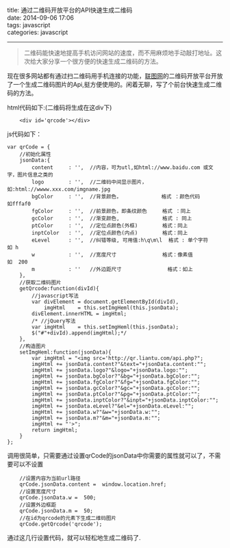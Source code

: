 title: 通过二维码开放平台的API快速生成二维码  
date: 2014-09-06 17:06  
tags: javascript  
categories: javascript  

---

> 二维码能快速地提高手机访问网站的速度，而不用麻烦地手动敲打地址。这次给大家分享一个很方便的快速生成二维码的方法。

现在很多网站都有通过扫二维码用手机连接的功能，[联图网](http://www.liantu.com/pingtai/)的二维码开放平台开放了一个生成二维码图片的Api,挺方便使用的。闲着无聊，写了个前台快速生成二维码的方法。

html代码如下:(二维码将生成在这div下)

```
	<div id='qrcode'></div>
```

js代码如下：

```
var qrCode = {
    //初始化属性
    jsonData:{
        content     : '',  //内容，可为utl,如html://www.baidu.com 或文字，图片信息之类的
        logo        : '',  //二维码中间显示图片，   如:html://wwww.xxx.com/imgname.jpg
        bgColor     : '',  //背景颜色，             格式 ：颜色代码            如fffaf0
        fgColor     : '',  //前景颜色，即条纹颜色     格式 ：同上
        gcColor     : '',  //渐变颜色,              格式 : 同上
        ptColor     : '',  //定位点颜色(外框)        格式：同上
        inptColor   : '',  //定位点颜色(内点)        格式：同上
        eLevel      : '',  //纠错等级, 可用值:h\q\m\l  格式 : 单个字符         如 h
        w           : '',  //宽度尺寸               格式：像素值              如  200
        m           : ''   //外边距尺寸               格式：如上
    },
    //获取二维码图片
    getQrcode:function(divId){
        //javascript写法
        var divElement = document.getElementById(divId),
            imgHtml    = this.setImgHeml(this.jsonData);
        divElement.innerHTML = imgHtml;
        /* //jQuery写法
        var imgHtml    = this.setImgHeml(this.jsonData);
        $("#"+divId).append(imgHtml);*/
    },
    //构造图片
    setImgHeml:function(jsonData){
        var imgHtml = "<img src='http://qr.liantu.com/api.php?";
        imgHtml += jsonData.content?"&text="+jsonData.content:"";
        imgHtml += jsonData.logo?"&logo="+jsonData.logo:"";
        imgHtml += jsonData.bgColor?"&bg="+jsonData.bgColor:"";
        imgHtml += jsonData.fgColor?"&fg="+jsonData.fgColor:"";
        imgHtml += jsonData.gcColor?"&gc="+jsonData.gcColor:"";
        imgHtml += jsonData.ptColor?"&pg="+jsonData.ptColor:"";
        imgHtml += jsonData.inptColor?"&inpt="+jsonData.inptColor:"";
        imgHtml += jsonData.eLevel?"&el="+jsonData.eLevel:"";
        imgHtml += jsonData.w?"&w="+jsonData.w:"";
        imgHtml += jsonData.m?"&m="+jsonData.m:"";
        imgHtml += "'>";
        return imgHtml;
    }
};
```

调用很简单，只需要通过设置qrCode的jsonData中你需要的属性就可以了，不需要可以不设置

```
	//设置内容为当前url路径
	qrCode.jsonData.content =  window.location.href;
	//设置宽度尺寸
	qrCode.jsonData.w =  500;
	//设置外边框距
	qrCode.jsonData.m =  50;
	//在id为qrcode的元素下生成二维码图片
	qrCode.getQrcode('qrcode');
```

通过这几行设置代码，就可以轻松地生成二维码了.